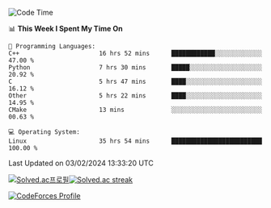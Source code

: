 
<!--START_SECTION:waka-->
![Code Time](http://img.shields.io/badge/Code%20Time-3%2C237%20hrs%2053%20mins-blue)

📊 **This Week I Spent My Time On** 

```text
💬 Programming Languages: 
C++                      16 hrs 52 mins      ████████████░░░░░░░░░░░░░   47.00 % 
Python                   7 hrs 30 mins       █████░░░░░░░░░░░░░░░░░░░░   20.92 % 
C                        5 hrs 47 mins       ████░░░░░░░░░░░░░░░░░░░░░   16.12 % 
Other                    5 hrs 22 mins       ████░░░░░░░░░░░░░░░░░░░░░   14.95 % 
CMake                    13 mins             ░░░░░░░░░░░░░░░░░░░░░░░░░   00.63 % 

💻 Operating System: 
Linux                    35 hrs 54 mins      █████████████████████████   100.00 % 
```


 Last Updated on 03/02/2024 13:33:20 UTC
<!--END_SECTION:waka-->


[![Solved.ac프로필](http://mazassumnida.wtf/api/generate_badge?boj=hckim96)](https://solved.ac/hckim96)[![Solved.ac streak](http://mazandi.herokuapp.com/api?handle=hckim96&theme=dark)](https://solved.ac/hckim96)


[![CodeForces Profile](https://cf.leed.at?id=hckim96)](https://codeforces.com/profile/hckim96)

